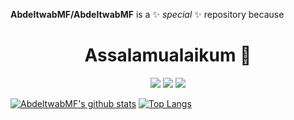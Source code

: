 **AbdeltwabMF/AbdeltwabMF** is a ✨ _special_ ✨ repository because 
<h1 align="center"> Assalamualaikum 👋</h1>
    <p align="center">
        <a href="https://twitter.com/AbdeltwabMF"><img src="https://img.shields.io/badge/twitter-%231FA1F1?style=flat&logo=twitter&logoColor=white"/></a>
        <a href="https://www.linkedin.com/in/AbdeltwabMF"><img src="https://img.shields.io/badge/linkedin-%230177B5?style=flat&logo=linkedin&logoColor=white"/></a>
        <a href="https://ask.fm/abdeltwabmfakhry"><img src="https://img.shields.io/badge/-Ask.fm-orange"/></a>
    </p>

[![AbdeltwabMF's github stats](https://github-readme-stats.vercel.app/api?username=abdeltwabmf&show_icons=true&line_height=21&show_icons=true&theme=vue)](https://github.com/anuraghazra/github-readme-stats)
[![Top Langs](https://github-readme-stats.vercel.app/api/top-langs/?username=abdeltwabmf&show_icons=true&layout=compact&theme=vue)](https://github.com/anuraghazra/github-readme-stats)
